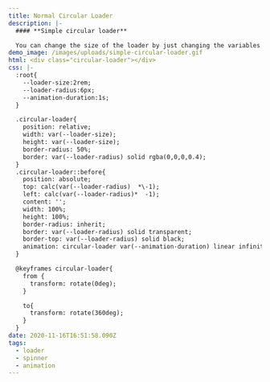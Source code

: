 ```yaml
---
title: Normal Circular Loader
description: |-
  #### **Simple circular loader**

  You can change the size of the loader by just changing the variables.
demo_image: /images/uploads/simple-circular-loader.gif
html: <div class="circular-loader"></div>
css: |-
  :root{
    --loader-size:2rem;
    --loader-radius:6px;
    --animation-duration:1s;
  }

  .circular-loader{
    position: relative; 
    width: var(--loader-size);
    height: var(--loader-size);
    border-radius: 50%;
    border: var(--loader-radius) solid rgba(0,0,0,0.4);
  } 
  .circular-loader::before{
    position: absolute;
    top: calc(var(--loader-radius)  *\-1);
    left: calc(var(--loader-radius)*  -1);
    content: '';
    width: 100%;
    height: 100%;
    border-radius: inherit;
    border: var(--loader-radius) solid transparent;
    border-top: var(--loader-radius) solid black;
    animation: circular-loader var(--animation-duration) linear infinite;
  }

  @keyframes circular-loader{
    from {
      transform: rotate(0deg);
    }

    to{
      transform: rotate(360deg);
    }
  }
date: 2020-11-16T16:51:58.090Z
tags:
  - loader
  - spinner
  - animation
---
```

